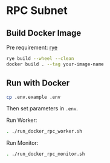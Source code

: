 # RPC Subnet 

## Build Docker Image

Pre requirement: [rye](https://rye.astral.sh/guide/installation/)

```bash
rye build --wheel --clean
docker build . --tag your-image-name
```

## Run with Docker

```bash
cp .env.example .env
```

Then set parameters in `.env`.

Run Worker:
```bash
. ./run_docker_rpc_worker.sh
```

Run Monitor:
```bash
. ./run_docker_rpc_monitor.sh
```
